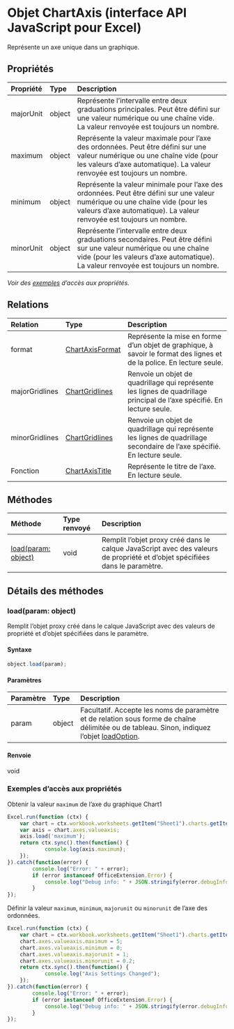 # Objet ChartAxis (interface API JavaScript pour Excel)

Représente un axe unique dans un graphique.

## Propriétés

| Propriété     | Type   |Description
|:---------------|:--------|:----------|
|majorUnit|object|Représente l’intervalle entre deux graduations principales. Peut être défini sur une valeur numérique ou une chaîne vide. La valeur renvoyée est toujours un nombre.|
|maximum|object|Représente la valeur maximale pour l’axe des ordonnées. Peut être défini sur une valeur numérique ou une chaîne vide (pour les valeurs d’axe automatique). La valeur renvoyée est toujours un nombre.|
|minimum|object|Représente la valeur minimale pour l’axe des ordonnées. Peut être défini sur une valeur numérique ou une chaîne vide (pour les valeurs d’axe automatique). La valeur renvoyée est toujours un nombre.|
|minorUnit|object|Représente l’intervalle entre deux graduations secondaires. Peut être défini sur une valeur numérique ou une chaîne vide (pour les valeurs d’axe automatique). La valeur renvoyée est toujours un nombre.|

_Voir des [exemples](#exemples) d’accès aux propriétés._

## Relations
| Relation | Type   |Description|
|:---------------|:--------|:----------|
|format|[ChartAxisFormat](chartaxisformat.md)|Représente la mise en forme d’un objet de graphique, à savoir le format des lignes et de la police. En lecture seule.|
|majorGridlines|[ChartGridlines](chartgridlines.md)|Renvoie un objet de quadrillage qui représente les lignes de quadrillage principal de l’axe spécifié. En lecture seule.|
|minorGridlines|[ChartGridlines](chartgridlines.md)|Renvoie un objet de quadrillage qui représente les lignes de quadrillage secondaire de l’axe spécifié. En lecture seule.|
|Fonction|[ChartAxisTitle](chartaxistitle.md)|Représente le titre de l’axe. En lecture seule.|

## Méthodes

| Méthode           | Type renvoyé    |Description|
|:---------------|:--------|:----------|
|[load(param: object)](#loadparam-object)|void|Remplit l’objet proxy créé dans le calque JavaScript avec des valeurs de propriété et d’objet spécifiées dans le paramètre.|

## Détails des méthodes


### load(param: object)
Remplit l’objet proxy créé dans le calque JavaScript avec des valeurs de propriété et d’objet spécifiées dans le paramètre.

#### Syntaxe
```js
object.load(param);
```

#### Paramètres
| Paramètre    | Type   |Description|
|:---------------|:--------|:----------|
|param|object|Facultatif. Accepte les noms de paramètre et de relation sous forme de chaîne délimitée ou de tableau. Sinon, indiquez l’objet [loadOption](loadoption.md).|

#### Renvoie
void
### Exemples d’accès aux propriétés
Obtenir la valeur `maximum` de l’axe du graphique Chart1

```js
Excel.run(function (ctx) { 
    var chart = ctx.workbook.worksheets.getItem("Sheet1").charts.getItem("Chart1"); 
    var axis = chart.axes.valueaxis;
    axis.load('maximum');
    return ctx.sync().then(function() {
            console.log(axis.maximum);
    });
}).catch(function(error) {
        console.log("Error: " + error);
        if (error instanceof OfficeExtension.Error) {
            console.log("Debug info: " + JSON.stringify(error.debugInfo));
        }
});
```

Définir la valeur `maximum`, `minimum`, `majorunit` ou `minorunit` de l’axe des ordonnées. 

```js
Excel.run(function (ctx) { 
    var chart = ctx.workbook.worksheets.getItem("Sheet1").charts.getItem("Chart1"); 
    chart.axes.valueaxis.maximum = 5;
    chart.axes.valueaxis.minimum = 0;
    chart.axes.valueaxis.majorunit = 1;
    chart.axes.valueaxis.minorunit = 0.2;
    return ctx.sync().then(function() {
            console.log("Axis Settings Changed");
    });
}).catch(function(error) {
        console.log("Error: " + error);
        if (error instanceof OfficeExtension.Error) {
            console.log("Debug info: " + JSON.stringify(error.debugInfo));
        }
});
```
